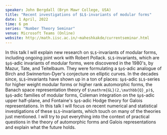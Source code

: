 ```yaml
---
speaker: John Bergdall (Bryn Mawr College, USA)
title: "Recent investigations of $L$-invariants of modular forms"
date: 1 April, 2022
time: 6 pm
series: "Number Theory Seminar"
venue: Microsoft Teams (Online)
website: http://math.iisc.ac.in/~maheshkakde/currentseminar.html
---
```


In this talk I will explain new research on `$L$`-invariants of modular forms, including ongoing joint work with Robert Pollack. `$L$`-invariants, which are `$p$`-adic invariants of modular forms, were discovered in the 1980's, by Mazur, Tate, and Teitelbaum. They were formulating a `$p$`-adic analogue of Birch and Swinnerton-Dyer's conjecture on elliptic curves. In the decades since, `$L$`-invariants have shown up in a ton of places: `$p$`-adic `$L$`-series for higher weight modular forms or higher rank automorphic forms, the Banach space representation theory of `$\mathrm{GL}(2,\mathbb{Q}_p)$`, `$p$`-adic families of modular forms, Coleman integration on the `$p$`-adic upper half-plane, and Fontaine's `$p$`-adic Hodge theory for Galois representations. In this talk I will focus on recent numerical and statistical investigations of these `$L$`-invariants, which touch on many of the theories just mentioned. I will try to put everything into the context of practical questions in the theory of automorphic forms and Galois representations and explain what the future holds.


